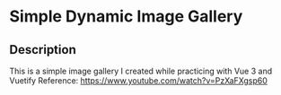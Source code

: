 # Simple Dynamic Image Gallery

## Description
This is a simple image gallery I created while practicing with Vue 3 and Vuetify
Reference: https://www.youtube.com/watch?v=PzXaFXgsp60

